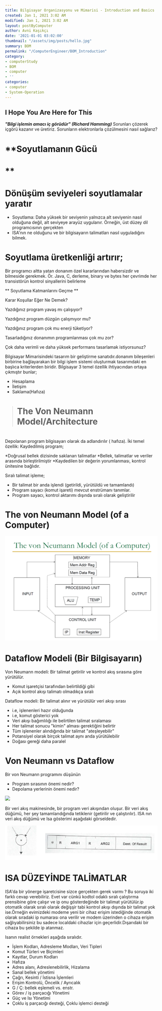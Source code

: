 ```yaml
---
title: Bilgisayar Organizasyonu ve Mimarisi - Introduction and Basics
created: Jan 1, 2021 3:02 AM
modified: Jan 1, 2021 3:02 AM
layout: postByComputer
author: Avni Kaşıkçı
date: '2021-01-01 03:02:00'
thumbnail: "/assets/img/posts/hello.jpg"
summary: BOM
permalink: "/ComputerEngineer/BOM_Introduction"
category:
- computerStudy
- BOM
- computer
- ''
categories:
- computer
- System-Operation
---
```


## I Hope You Are Here for This
***"Bilgi işlemin amacı iç görüdür" (Richard Hamming)***
Sorunları çözerek içgörü kazanır ve üretiriz. Sorunların elektronlarla çözülmesini nasıl sağlarız?

# **Soyutlamanın Gücü
# **

# Dönüşüm seviyeleri soyutlamalar yaratır
*  Soyutlama: Daha yüksek bir seviyenin yalnızca  alt seviyenin nasıl olduğuna değil, alt seviyeye arayüz  uygulanır.  Örneğin, üst düzey dil programcısının gerçekten
* ISA'nın ne olduğunu ve bir bilgisayarın talimatları nasıl uyguladığını bilmek.

# Soyutlama üretkenliği artırır;


Bir programcı altta yatan donanım özel kararlarından habersizdir ve bilmeside gerekmek.
Ör. Java, C, derleme, binary ve bytes  her çevrimde her transistörün kontrol sinyallerini belirleme



** Soyutlama Katmanlarını Geçme **

Karar Koşullar Eğer Ne Demek?

Yazdığınız program yavaş mı çalışıyor?

Yazdığınız program düzgün çalışmıyor mu?

Yazdığınız program çok mu enerji tüketiyor?

Tasarladığınız donanımın programlanması çok mu zor?

Çok daha verimli ve daha yüksek performans tasarlamak istiyorsunuz?

Bilgisayar Mimarisindeki tasarım bir geliştirme sanatıdır.donanım bileşenleri birbirine bağlayarakan bir bilgi işlem sistemi oluşturmak tasarımdaki en başlıca kriterlerden biridir.
Bilgisayar 3 temel özellik ihtiyacından ortaya çıkmıştır bunlar;
* Hesaplama
* İletişim
* Saklama(Hafıza)

> # The Von Neumann Model/Architecture
> # 
> 
Depolanan program bilgisayarı olarak da adlandırılır (
hafıza). İki temel özellik:
 Kaydedilmiş program;
 
 *Doğrusal bellek dizisinde saklanan talimatlar
 *Bellek, talimatlar ve veriler arasında birleştirilmiştir
 *Kaydedilen bir değerin yorumlanması, kontrol ünitesine bağlıdır.
 
 
 Sıralı talimat işleme;
 
* Bir talimat bir anda işlendi (getirildi, yürütüldü ve tamamlandı)
* Program sayacı (komut işareti) mevcut enstrümanı tanımlar.
* Program sayacı, kontrol aktarımı dışında sıralı olarak geliştirilir

# The von Neumann Model (of a Computer)  
 <img class="card-img-top" src="/assets/img/posts/ComputerByStudy/Bilgisayar-Mimarisi/Bilgisayar Organizasyonu ve Mimarisi - Introduction and Basics/The von Neumann Model (of a Computer).png">
 
 # Dataflow Modeli (Bir Bilgisayarın) 
 
 Von Neumann modeli: Bir talimat getirilir ve kontrol akış sırasına göre yürütülür.
 * Komut işaretçisi tarafından belirtildiği gibi
 * Açık kontrol akışı talimatı olmadıkça sıralı
 
Dataflow modeli: Bir talimat alınır ve yürütülür
veri akışı sırası
* i.e, işlenenleri hazır olduğunda
* i.e, komut gösterici yok
* Veri akışı bağımlılığı ile belirtilen talimat sıralaması
* Her talimat sonucu "kimin" alması gerektiğini belirtir
* Tüm işlenenler alındığında bir talimat "ateşleyebilir"
* Potansiyel olarak birçok talimat aynı anda yürütülebilir
* Doğası gereği daha paralel


# Von Neumann vs Dataflow #

Bir von Neumann programını düşünün
* Program sırasının önemi nedir?
* Depolama yerlerinin önemi nedir?

 <img class="card-img-top" src="{{site.url}}/assets/img/posts/ComputerByStudy/Bilgisayar-Mimarisi/
 Bilgisayar_Organizasyonu_ve_Mimarisi-Introduction_and_Basics
 /von-Neumann-vs-Dataflow.png">
 
 
 Bir veri akış makinesinde, bir program veri akışından oluşur. Bir veri akış düğümü, her şey tamamlandığında tetiklenir (getirilir ve çalıştırılır). ISA nın veri akış düğümü ve Isa gösterimi aşağıdaki görseldedir.



 <img class="card-img-top" src="/assets/img/posts/ComputerByStudy/Bilgisayar-Mimarisi/Bilgisayar Organizasyonu ve Mimarisi - Introduction and Basics/ISASHOW.png">


# ISA DÜZEYİNDE TALİMATLAR #

ISA'da bir yönerge işaretcisine sizce gerçekten gerek varmı ?
Bu soruya iki farklı cevap verebiliriz.
Evet var cünkü kodtol odaklı sıralı çalıştırma prensibine göre çalışır ve ip onu gösterdeğinde bir talimat yürütülür.ip otomatik olarak sıralı olarak değişşir tabi kontrol akışı dışında bir talimat yok ise.Örneğin evimizdeki modeme yeni bir cihaz erişim istediğinde otomatik olarak sıradaki ip numarası ona verilir ve modem üzerinden o cihaza erişim sağlıyabilirsiniz bu sadece localdaki cihazlar için geçerlidir.Dışarıdaki bir cihaza bu şekilde ip atanmaz.

Isanın realist örnekleri aşağıda sıralıdır.

* İşlem Kodları, Adresleme Modları, Veri Tipleri
* Komut Türleri ve Biçimleri
* Kayıtlar, Durum Kodları
* Hafıza
* Adres alanı, Adreslenebilirlik, Hizalama
* Sanal bellek yönetimi
* Çağrı, Kesinti / İstisna İşlemleri
* Erişim Kontrolü, Öncelik / Ayrıcalık
* G / Ç: bellek eşlemeli vs. enstr.
* Görev / iş parçacığı Yönetimi
* Güç ve Isı Yönetimi
* Çoklu iş parçacığı desteği, Çoklu işlemci desteği

